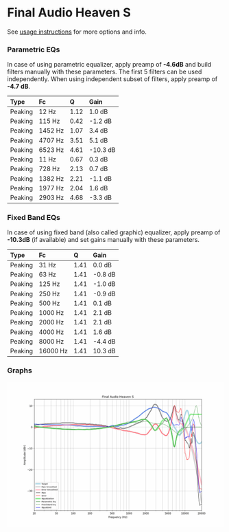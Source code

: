 # Final Audio Heaven S
See [usage instructions](https://github.com/jaakkopasanen/AutoEq#usage) for more options and info.

### Parametric EQs
In case of using parametric equalizer, apply preamp of **-4.6dB** and build filters manually
with these parameters. The first 5 filters can be used independently.
When using independent subset of filters, apply preamp of **-4.7 dB**.

| Type    | Fc      |    Q | Gain     |
|:--------|:--------|:-----|:---------|
| Peaking | 12 Hz   | 1.12 | 1.0 dB   |
| Peaking | 115 Hz  | 0.42 | -1.2 dB  |
| Peaking | 1452 Hz | 1.07 | 3.4 dB   |
| Peaking | 4707 Hz | 3.51 | 5.1 dB   |
| Peaking | 6523 Hz | 4.61 | -10.3 dB |
| Peaking | 11 Hz   | 0.67 | 0.3 dB   |
| Peaking | 728 Hz  | 2.13 | 0.7 dB   |
| Peaking | 1382 Hz | 2.21 | -1.1 dB  |
| Peaking | 1977 Hz | 2.04 | 1.6 dB   |
| Peaking | 2903 Hz | 4.68 | -3.3 dB  |

### Fixed Band EQs
In case of using fixed band (also called graphic) equalizer, apply preamp of **-10.3dB**
(if available) and set gains manually with these parameters.

| Type    | Fc       |    Q | Gain    |
|:--------|:---------|:-----|:--------|
| Peaking | 31 Hz    | 1.41 | 0.0 dB  |
| Peaking | 63 Hz    | 1.41 | -0.8 dB |
| Peaking | 125 Hz   | 1.41 | -1.0 dB |
| Peaking | 250 Hz   | 1.41 | -0.9 dB |
| Peaking | 500 Hz   | 1.41 | 0.1 dB  |
| Peaking | 1000 Hz  | 1.41 | 2.1 dB  |
| Peaking | 2000 Hz  | 1.41 | 2.1 dB  |
| Peaking | 4000 Hz  | 1.41 | 1.6 dB  |
| Peaking | 8000 Hz  | 1.41 | -4.4 dB |
| Peaking | 16000 Hz | 1.41 | 10.3 dB |

### Graphs
![](./Final%20Audio%20Heaven%20S.png)